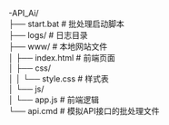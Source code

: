 -API_Ai/  
├── start.bat            # 批处理启动脚本  
├── logs/                # 日志目录  
├── www/                 # 本地网站文件  
│   ├── index.html       # 前端页面  
│   ├── css/  
│   │   └── style.css    # 样式表  
│   └── js/  
│       └── app.js       # 前端逻辑  
└── api.cmd              # 模拟API接口的批处理文件  

